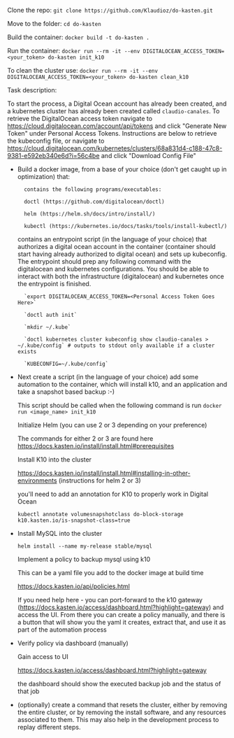 Clone the repo:
`git clone https://github.com/Klaudioz/do-kasten.git`

Move to the folder:
`cd do-kasten`

Build the container:
`docker build -t do-kasten .`

Run the container:
`docker run --rm -it --env DIGITALOCEAN_ACCESS_TOKEN=<your_token> do-kasten init_k10`

To clean the cluster use:
`docker run --rm -it --env DIGITALOCEAN_ACCESS_TOKEN=<your_token> do-kasten clean_k10`

Task description:

To start the process, a Digital Ocean account has already been created, and a kubernetes cluster has already been created called `claudio-canales`. To retrieve the DigitalOcean access token navigate to https://cloud.digitalocean.com/account/api/tokens and click "Generate New Token" under Personal Access Tokens. Instructions are below to retrieve the kubeconfig file, or navigate to https://cloud.digitalocean.com/kubernetes/clusters/68a831d4-c188-47c8-9381-e592eb340e6d?i=56c4be and click "Download Config File"

 

- Build a docker image, from a base of your choice (don't get caught up in optimization) that:

        contains the following programs/executables:

        doctl (https://github.com/digitalocean/doctl)

        helm (https://helm.sh/docs/intro/install/)

        kubectl (https://kubernetes.io/docs/tasks/tools/install-kubectl/)

    contains an entrypoint script (in the language of your choice) that authorizes a digital ocean account in the container (container should start having already authorized to digital ocean) and sets up kubeconfig. The entrypoint should prep any following command with the digitalocean and kubernetes configurations. You should be able to interact with both the infrastructure (digitalocean) and kubernetes once the entrypoint is finished.

        `export DIGITALOCEAN_ACCESS_TOKEN=<Personal Access Token Goes Here>`

        `doctl auth init`

        `mkdir ~/.kube`

        `doctl kubernetes cluster kubeconfig show claudio-canales > ~/.kube/config` # outputs to stdout only available if a cluster exists

        `KUBECONFIG=~/.kube/config`

- Next create a script (in the language of your choice) add some automation to the container, which will install k10, and an application and take a snapshot based backup :-)

    This script should be called when the following command is run `docker run <image_name> init_k10`

    Initialize Helm (you can use 2 or 3 depending on your preference)

    The commands for either 2 or 3 are found here https://docs.kasten.io/install/install.html#prerequisites

    Install K10 into the cluster

    https://docs.kasten.io/install/install.html#installing-in-other-environments (instructions for helm 2 or 3)

    you'll need to add an annotation for K10 to properly work in Digital Ocean

    `kubectl annotate volumesnapshotclass do-block-storage k10.kasten.io/is-snapshot-class=true`

- Install MySQL into the cluster

    `helm install --name my-release stable/mysql`

    Implement a policy to backup mysql using k10

    This can be a yaml file you add to the docker image at build time

    https://docs.kasten.io/api/policies.html

    If you need help here - you can port-forward to the k10 gateway (https://docs.kasten.io/access/dashboard.html?highlight=gateway) and access the UI. From there you can create a policy manually, and there is a button that will show you the yaml it creates, extract that, and use it as part of the automation process

- Verify policy via dashboard (manually)

    Gain access to UI

    https://docs.kasten.io/access/dashboard.html?highlight=gateway

    the dashboard should show the executed backup job and the status of that job

- (optionally) create a command that resets the cluster, either by removing the entire cluster, or by removing the install software, and any resources associated to them. This may also help in the development process to replay different steps.